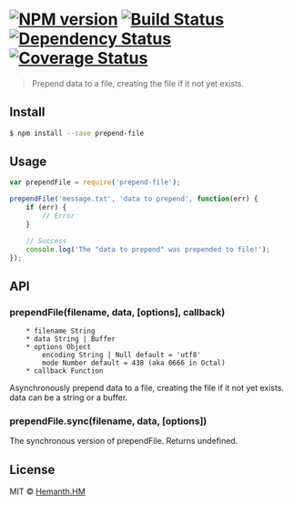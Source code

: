 #  [![NPM version][npm-image]][npm-url] [![Build Status][travis-image]][travis-url] [![Dependency Status][daviddm-image]][daviddm-url] [![Coverage Status][coverall-image]][coverall-url]

> Prepend data to a file, creating the file if it not yet exists.


## Install

```sh
$ npm install --save prepend-file
```

## Usage

```js
var prependFile = require('prepend-file');

prependFile('message.txt', 'data to prepend', function(err) {
	if (err) {
		// Error
	}

	// Success
	console.log('The "data to prepend" was prepended to file!');
});
```

## API

### prependFile(filename, data, [options], callback)

```
    * filename String
    * data String | Buffer
    * options Object
        encoding String | Null default = 'utf8'
        mode Number default = 438 (aka 0666 in Octal)
    * callback Function
```

Asynchronously prepend data to a file, creating the file if it not yet exists. data can be a string or a buffer.

### prependFile.sync(filename, data, [options])

The synchronous version of prependFile. Returns undefined.

## License

MIT © [Hemanth.HM](http://h3manth.com)


[npm-image]: https://badge.fury.io/js/prepend-file.svg
[npm-url]: https://npmjs.org/package/prepend-file
[travis-image]: https://travis-ci.org/hemanth/node-prepend-file.svg?branch=master
[travis-url]: https://travis-ci.org/hemanth/node-prepend-file
[daviddm-image]: https://david-dm.org/hemanth/node-prepend-file.svg?theme=shields.io
[daviddm-url]: https://david-dm.org/hemanth/node-prepend-file
[coverall-image]: https://coveralls.io/repos/hemanth/node-prepend-file/badge.svg
[coverall-url]: https://coveralls.io/r/hemanth/node-prepend-file
